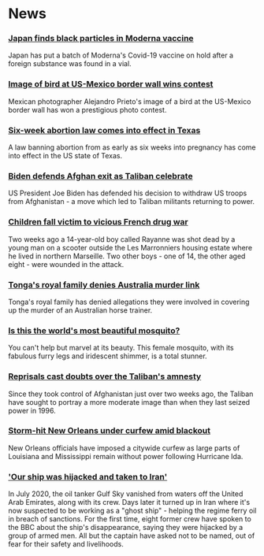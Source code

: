 # News
### [Japan finds black particles in Moderna vaccine](https://www.bbc.com/news/world-asia-58405210)
Japan has put a batch of Moderna's Covid-19 vaccine on hold after a foreign substance was found in a vial.
### [Image of bird at US-Mexico border wall wins contest](https://www.bbc.com/news/world-latin-america-58404382)
Mexican photographer Alejandro Prieto's image of a bird at the US-Mexico border wall has won a prestigious photo contest.
### [Six-week abortion law comes into effect in Texas](https://www.bbc.com/news/world-us-canada-58406496)
A law banning abortion from as early as six weeks into pregnancy has come into effect in the US state of Texas.
### [Biden defends Afghan exit as Taliban celebrate](https://www.bbc.com/news/world-asia-58403735)
US President Joe Biden has defended his decision to withdraw US troops from Afghanistan - a move which led to Taliban militants returning to power. 
### [Children fall victim to vicious French drug war](https://www.bbc.com/news/world-europe-58395124)
Two weeks ago a 14-year-old boy called Rayanne was shot dead by a young man on a scooter outside the Les Marronniers housing estate where he lived in northern Marseille. Two other boys - one of 14, the other aged eight - were wounded in the attack. 
### [Tonga's royal family denies Australia murder link](https://www.bbc.com/news/world-asia-58405019)
Tonga's royal family has denied allegations they were involved in covering up the murder of an Australian horse trainer.
### [Is this the world's most beautiful mosquito?](https://www.bbc.com/news/science-environment-58398905)
You can't help but marvel at its beauty. This female mosquito, with its fabulous furry legs and iridescent shimmer, is a total stunner.
### [Reprisals cast doubts over the Taliban's amnesty](https://www.bbc.com/news/world-asia-58395954)
Since they took control of Afghanistan just over two weeks ago, the Taliban have sought to portray a more moderate image than when they last seized power in 1996.
### [Storm-hit New Orleans under curfew amid blackout](https://www.bbc.com/news/world-us-canada-58405169)
New Orleans officials have imposed a citywide curfew as large parts of Louisiana and Mississippi remain without power following Hurricane Ida.
### ['Our ship was hijacked and taken to Iran'](https://www.bbc.com/news/world-middle-east-56950323)
In July 2020, the oil tanker Gulf Sky vanished from waters off the United Arab Emirates, along with its crew. Days later it turned up in Iran where it's now suspected to be working as a "ghost ship" - helping the regime ferry oil in breach of sanctions. For the first time, eight former crew have spoken to the BBC about the ship's disappearance, saying they were hijacked by a group of armed men. All but the captain have asked not to be named, out of fear for their safety and livelihoods.
